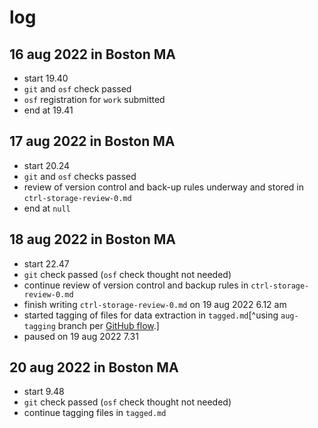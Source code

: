 # log

## 16 aug 2022 in Boston MA

- start 19.40
- `git` and `osf` check passed
- `osf` registration for `work` submitted
- end at 19.41

## 17 aug 2022 in Boston MA

- start 20.24
- `git` and `osf` checks passed
- review of version control and back-up rules underway and stored in `ctrl-storage-review-0.md`
- end at `null`

## 18 aug 2022 in Boston MA

- start 22.47
- `git` check passed (`osf` check thought not needed)
- continue review of version control and backup rules in `ctrl-storage-review-0.md`
- finish writing `ctrl-storage-review-0.md` on 19 aug 2022 6.12 am
- started tagging of files for data extraction in `tagged.md`[^using `aug-tagging` branch per [GitHub flow](https://docs.github.com/en/get-started/quickstart/github-flow).]
- paused on 19 aug 2022 7.31

## 20 aug 2022 in Boston MA

- start 9.48
- `git` check passed (`osf` check thought not needed)
- continue tagging files in `tagged.md`